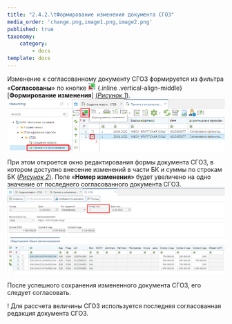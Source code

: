 ```yaml
---
title: "2.4.2.\tФормирование изменения документа СГОЗ"
media_order: 'change.png,image1.png,image2.png'
published: true
taxonomy:
    category:
        - docs
template: docs
---
```


Изменение к согласованному документу СГОЗ формируется из фильтра «**Согласованы**» по кнопке ![](change.png) {.inline .vertical-align-middle}  [**Формирование изменения**] [(*Рисунок 1*)](#ris-1).
![Рисунок 1. Формирование изменения документа СГОЗ](image1.png?id=ris-1)

При этом откроется окно редактирования формы документа СГОЗ, в котором доступно внесение изменений в части БК и суммы по строкам БК [(*Рисунок 2*)](#ris-2). Поле «**Номер изменения**» будет увеличено на одно значение от последнего согласованного документа СГОЗ.
![Рисунок 2. Внесение изменения в согласованный документ СГОЗ](image2.png?id=ris-2)

После успешного сохранения измененного документа СГОЗ, его следует согласовать.

! Для рассчета величины СГОЗ используется последняя согласованная редакция документа СГОЗ.
